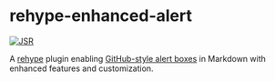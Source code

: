 # rehype-enhanced-alert

[![JSR](https://jsr.io/badges/@abhabongse/rehype-enhanced-alert)](https://jsr.io/@abhabongse/rehype-enhanced-alert)

A [rehype](https://github.com/rehypejs/rehype) plugin
enabling [GitHub-style alert boxes](https://docs.github.com/en/get-started/writing-on-github/getting-started-with-writing-and-formatting-on-github/basic-writing-and-formatting-syntax#alerts)
in Markdown with enhanced features and customization.
